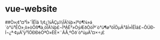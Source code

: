 # vue-website
##Ò»¡¢¹¤³Ì»¯ÎÊÌâ
    1¡¢¿¼ÂÇµ½ÎÄ¼þ×îºó¶¼»á´ò°ü³ÉÒ»¸ö»òÕß¶à¸öÎÄ¼þ£¬ÎªÁË²»ÒýÆðÒòÎª´ò°ü¶ø³öÏÖµÄ³åÍ»ÎÊÌâ£¬ÔÚÐ­Í¬¿ª·¢µÄ¹ý³ÌÖÐÐèÒªÒ»ÈË×¨ÃÅ¸ºÔð´ò°üµÄ¹¤×÷¡£